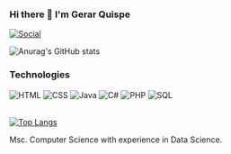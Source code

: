 ### Hi there 👋 I'm Gerar Quispe

[![Social](https://img.shields.io/badge/LinkedIn-0077B5?style=for-the-badge&logo=linkedin&logoColor=white)](https://www.linkedin.com/in/gfquispe/)

![Anurag's GitHub stats](https://github-readme-stats.vercel.app/api?username=fryzito&hide=stars&show_icons=true&rank_icon=github&show=prs_merged,prs_merged_percentage&theme=react&include_all_commits=true)

### Technologies
<div style="display: inline_block;">
  <img align="center" alt="HTML" src="https://img.shields.io/badge/HTML-239120?style=for-the-badge&logo=html5&logoColor=white"/>
  <img align="center" alt="CSS" src="https://img.shields.io/badge/CSS-239120?&style=for-the-badge&logo=css3&logoColor=white"/>
  <img align="center" alt="Java" src="https://img.shields.io/badge/Java-ED8B00?style=for-the-badge&logo=openjdk&logoColor=white"/>
  <img align="center" alt="C#" src="https://img.shields.io/badge/C%23-239120?style=for-the-badge&logo=c-sharp&logoColor=white"/>
  <img align="center" alt="PHP" src="https://img.shields.io/badge/PHP-777BB4?style=for-the-badge&logo=php&logoColor=white"/>
  <img align="center" alt="SQL" src="https://img.shields.io/badge/MySQL-00000F?style=for-the-badge&logo=mysql&logoColor=white"/>
</div><br/>

[![Top Langs](https://github-readme-stats.vercel.app/api/top-langs/?username=fryzito&layout=compact&theme=react&langs_count=20)](https://github.com/anuraghazra/github-readme-stats)

<!-- [![Harlok's WakaTime stats](https://github-readme-stats.vercel.app/api/wakatime?username=fryzito)](https://github.com/anuraghazra/github-readme-stats) -->


Msc. Computer Science with experience in Data Science.

